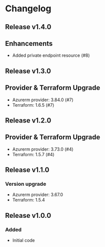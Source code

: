 # Changelog

## Release v1.4.0

## Enhancements

- Added private endpoint resource (#8)


   
## Release v1.3.0

## Provider & Terraform Upgrade
- Azurerm provider: 3.84.0 (#7)
- Terraform: 1.6.5 (#7)
   
## Release v1.2.0

## Provider & Terraform Upgrade
- Azurerm provider: 3.73.0 (#4)
- Terraform: 1.5.7 (#4)
   
## Release v1.1.0

### Version upgrade
- Azurerm provider: 3.67.0
- Terraform: 1.5.4
   
## Release v1.0.0

### Added
- Initial code
   
